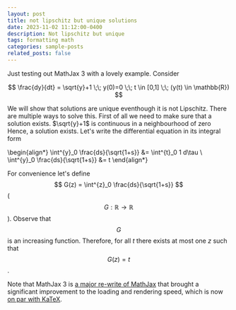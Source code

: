 ```yaml
---
layout: post
title: not lipschitz but unique solutions 
date: 2023-11-02 11:12:00-0400
description: Not lipschitz but unique
tags: formatting math
categories: sample-posts
related_posts: false
---
```


Just testing out MathJax 3 with a lovely example. Consider

$$
\frac{dy}{dt} = \sqrt{y}+1 \;\; y(0)=0 \;\; t \in [0,1] \;\; (y(t) \in \mathbb{R})
$$

We will show that solutions are unique eventhough it is not Lipschitz. There are multiple ways to solve this.  First of all we need to make sure that a solution exists. $\sqrt{y}+1$ is continuous in a neighbourhood of zero Hence, a solution exists. Let's write the differential equation in its integral form

\begin{align*}
\int^{y}_0 \frac{ds}{\sqrt{1+s}} &= \int^{t}_0 1 d\tau \\
\int^{y}_0 \frac{ds}{\sqrt{1+s}} &= t
\end{align*}  

For convenience let's define $$ G(z) = \int^{z}_0 \frac{ds}{\sqrt{1+s}} $$ ($$ G: \mathbb{R} \rightarrow \mathbb{R} $$). Observe that $$ G $$ is an increasing function. Therefore, for all $t$ there exists at most one $z$ such that $$G(z) = t$$. 

Note that MathJax 3 is [a major re-write of MathJax](https://docs.mathjax.org/en/latest/upgrading/whats-new-3.0.html) that brought a significant improvement to the loading and rendering speed, which is now [on par with KaTeX](http://www.intmath.com/cg5/katex-mathjax-comparison.php).
